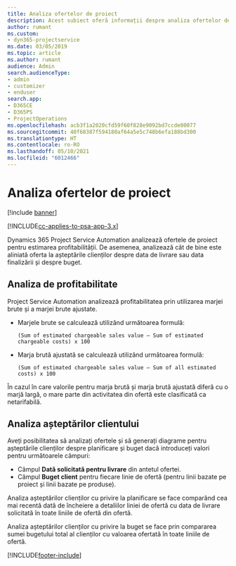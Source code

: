 ```yaml
---
title: Analiza ofertelor de proiect
description: Acest subiect oferă informații despre analiza ofertelor de proiect.
author: rumant
ms.custom:
- dyn365-projectservice
ms.date: 03/05/2019
ms.topic: article
ms.author: rumant
audience: Admin
search.audienceType:
- admin
- customizer
- enduser
search.app:
- D365CE
- D365PS
- ProjectOperations
ms.openlocfilehash: acb3f1a2020cfd59f60f828e9092bd7ccde00077
ms.sourcegitcommit: 40f68387f594180af64a5e5c748b6efa188bd300
ms.translationtype: HT
ms.contentlocale: ro-RO
ms.lasthandoff: 05/10/2021
ms.locfileid: "6012466"
---
```

# <a name="analysis-of-project-quotes"></a>Analiza ofertelor de proiect

[!include [banner](../includes/psa-now-project-operations.md)]

[!INCLUDE[cc-applies-to-psa-app-3.x](../includes/cc-applies-to-psa-app-3x.md)]

Dynamics 365 Project Service Automation analizează ofertele de proiect pentru estimarea profitabilității. De asemenea, analizează cât de bine este aliniată oferta la așteptările clienților despre data de livrare sau data finalizării și despre buget.

## <a name="profitability-analysis"></a>Analiza de profitabilitate

Project Service Automation analizează profitabilitatea prin utilizarea marjei brute și a marjei brute ajustate.

- Marjele brute se calculează utilizând următoarea formulă:

  `
    (Sum of estimated chargeable sales value – Sum of estimated chargeable costs) x 100
  `
- Marja brută ajustată se calculează utilizând următoarea formulă:

  `
    (Sum of estimated chargeable sales value – Sum of all estimated costs) x 100
  `

În cazul în care valorile pentru marja brută și marja brută ajustată diferă cu o marjă largă, o mare parte din activitatea din ofertă este clasificată ca netarifabilă.

## <a name="analysis-of-customer-expectations"></a>Analiza așteptărilor clientului

Aveți posibilitatea să analizați ofertele și să generați diagrame pentru așteptările clienților despre planificare și buget dacă introduceți valori pentru următoarele câmpuri:

- Câmpul **Dată solicitată pentru livrare** din antetul ofertei.
- Câmpul **Buget client** pentru fiecare linie de ofertă (pentru linii bazate pe proiect și linii bazate pe produse).

Analiza așteptărilor clienților cu privire la planificare se face comparând cea mai recentă dată de încheiere a detaliilor liniei de ofertă cu data de livrare solicitată în toate liniile de ofertă din ofertă.

Analiza așteptărilor clienților cu privire la buget se face prin compararea sumei bugetului total al clienților cu valoarea ofertată în toate liniile de ofertă.


[!INCLUDE[footer-include](../includes/footer-banner.md)]